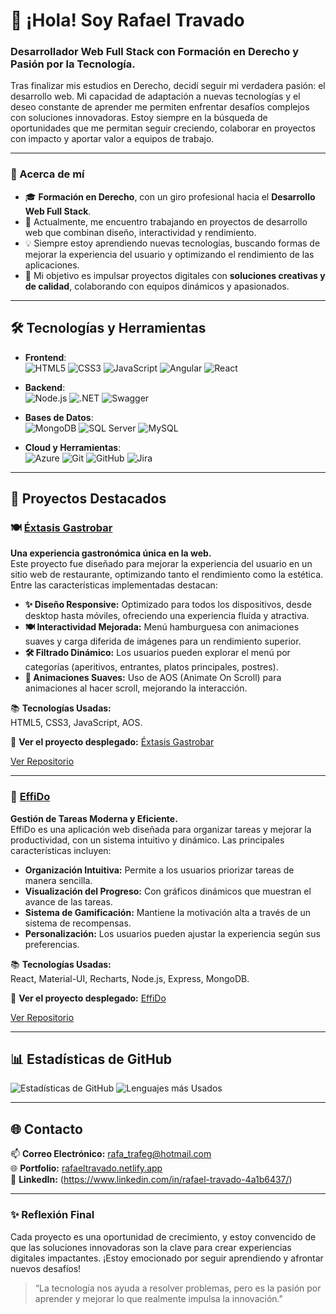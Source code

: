 # 👋 ¡Hola! Soy Rafael Travado

### Desarrollador Web Full Stack con Formación en Derecho y Pasión por la Tecnología.

Tras finalizar mis estudios en Derecho, decidí seguir mi verdadera pasión: el desarrollo web. Mi capacidad de adaptación a nuevas tecnologías y el deseo constante de aprender me permiten enfrentar desafíos complejos con soluciones innovadoras. Estoy siempre en la búsqueda de oportunidades que me permitan seguir creciendo, colaborar en proyectos con impacto y aportar valor a equipos de trabajo.

---

### 🌱 Acerca de mí
- 🎓 **Formación en Derecho**, con un giro profesional hacia el **Desarrollo Web Full Stack**.
- 🔭 Actualmente, me encuentro trabajando en proyectos de desarrollo web que combinan diseño, interactividad y rendimiento.
- 💡 Siempre estoy aprendiendo nuevas tecnologías, buscando formas de mejorar la experiencia del usuario y optimizando el rendimiento de las aplicaciones.
- 🚀 Mi objetivo es impulsar proyectos digitales con **soluciones creativas y de calidad**, colaborando con equipos dinámicos y apasionados.

---

## 🛠️ Tecnologías y Herramientas

- **Frontend**:  
  ![HTML5](https://img.shields.io/badge/HTML5-E34F26?style=for-the-badge&logo=html5&logoColor=white)
  ![CSS3](https://img.shields.io/badge/CSS3-1572B6?style=for-the-badge&logo=css3&logoColor=white)
  ![JavaScript](https://img.shields.io/badge/JavaScript-F7DF1E?style=for-the-badge&logo=javascript&logoColor=black)
  ![Angular](https://img.shields.io/badge/Angular-DD0031?style=for-the-badge&logo=angular&logoColor=white)
  ![React](https://img.shields.io/badge/React-61DAFB?style=for-the-badge&logo=react&logoColor=black)

- **Backend**:  
  ![Node.js](https://img.shields.io/badge/Node.js-339933?style=for-the-badge&logo=nodedotjs&logoColor=white)
  ![.NET](https://img.shields.io/badge/.NET-512BD4?style=for-the-badge&logo=dotnet&logoColor=white)
  ![Swagger](https://img.shields.io/badge/Swagger-85EA2D?style=for-the-badge&logo=swagger&logoColor=black)

- **Bases de Datos**:  
  ![MongoDB](https://img.shields.io/badge/MongoDB-47A248?style=for-the-badge&logo=mongodb&logoColor=white)
  ![SQL Server](https://img.shields.io/badge/Microsoft%20SQL%20Server-CC2927?style=for-the-badge&logo=microsoft%20sql%20server&logoColor=white)
  ![MySQL](https://img.shields.io/badge/MySQL-4479A1?style=for-the-badge&logo=mysql&logoColor=white)

- **Cloud y Herramientas**:  
  ![Azure](https://img.shields.io/badge/Microsoft_Azure-0089D6?style=for-the-badge&logo=microsoft-azure&logoColor=white)
  ![Git](https://img.shields.io/badge/Git-F05032?style=for-the-badge&logo=git&logoColor=white)
  ![GitHub](https://img.shields.io/badge/GitHub-181717?style=for-the-badge&logo=github&logoColor=white)
  ![Jira](https://img.shields.io/badge/Jira-0052CC?style=for-the-badge&logo=jira&logoColor=white)

---

## 🚀 Proyectos Destacados

### 🍽️ [Éxtasis Gastrobar](https://github.com/Rafael-TF/Restaurante)

**Una experiencia gastronómica única en la web.**  
Este proyecto fue diseñado para mejorar la experiencia del usuario en un sitio web de restaurante, optimizando tanto el rendimiento como la estética. Entre las características implementadas destacan:

- **✨ Diseño Responsive:** Optimizado para todos los dispositivos, desde desktop hasta móviles, ofreciendo una experiencia fluida y atractiva.
- **🍽️ Interactividad Mejorada:** Menú hamburguesa con animaciones suaves y carga diferida de imágenes para un rendimiento superior.
- **🛠️ Filtrado Dinámico:** Los usuarios pueden explorar el menú por categorías (aperitivos, entrantes, platos principales, postres).
- **🎨 Animaciones Suaves:** Uso de AOS (Animate On Scroll) para animaciones al hacer scroll, mejorando la interacción.

📚 **Tecnologías Usadas:**  
HTML5, CSS3, JavaScript, AOS.

🔗 **Ver el proyecto desplegado:** [Éxtasis Gastrobar](https://extasis-gastrobar-rafaeltravado.netlify.app/)

[Ver Repositorio](https://github.com/Rafael-TF/Restaurante)

---

### 📝 [EffiDo](https://github.com/Rafael-TF/EffiDo)

**Gestión de Tareas Moderna y Eficiente.**  
EffiDo es una aplicación web diseñada para organizar tareas y mejorar la productividad, con un sistema intuitivo y dinámico. Las principales características incluyen:

- **Organización Intuitiva:** Permite a los usuarios priorizar tareas de manera sencilla.
- **Visualización del Progreso:** Con gráficos dinámicos que muestran el avance de las tareas.
- **Sistema de Gamificación:** Mantiene la motivación alta a través de un sistema de recompensas.
- **Personalización:** Los usuarios pueden ajustar la experiencia según sus preferencias.

📚 **Tecnologías Usadas:**  
React, Material-UI, Recharts, Node.js, Express, MongoDB.

🔗 **Ver el proyecto desplegado:** [EffiDo](https://effido.onrender.com/)

[Ver Repositorio](https://github.com/Rafael-TF/EffiDo)

---

## 📊 Estadísticas de GitHub

![Estadísticas de GitHub](https://github-readme-stats.vercel.app/api?username=Rafael-TF&show_icons=true&theme=radical)
![Lenguajes más Usados](https://github-readme-stats.vercel.app/api/top-langs/?username=Rafael-TF&layout=compact&theme=radical)

---

## 🌐 Contacto

📫 **Correo Electrónico:** [rafa_trafeg@hotmail.com](mailto:rafa_trafeg@hotmail.com)  
🌐 **Portfolio:** [rafaeltravado.netlify.app](https://rafaeltravado.netlify.app/)  
💼 **LinkedIn:** (https://www.linkedin.com/in/rafael-travado-4a1b6437/)

---

### ✨ Reflexión Final

Cada proyecto es una oportunidad de crecimiento, y estoy convencido de que las soluciones innovadoras son la clave para crear experiencias digitales impactantes. ¡Estoy emocionado por seguir aprendiendo y afrontar nuevos desafíos!

> “La tecnología nos ayuda a resolver problemas, pero es la pasión por aprender y mejorar lo que realmente impulsa la innovación."
